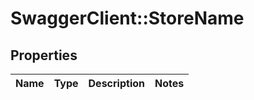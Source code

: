 # SwaggerClient::StoreName

## Properties
Name | Type | Description | Notes
------------ | ------------- | ------------- | -------------


